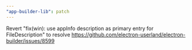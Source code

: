 ```yaml
---
"app-builder-lib": patch
---
```


Revert "fix(win): use appInfo description as primary entry for FileDescription" to resolve https://github.com/electron-userland/electron-builder/issues/8599
